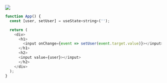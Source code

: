 ![](https://media.giphy.com/media/7ezJodj5j9vCOduwUU/giphy.gif)
```js
function App() {
  const [user, setUser] = useState<string>('');

  return (
    <div>
      <h1>
        <input onChange={event => setUser(event.target.value)}></input>
      </h1>
      <h2>
      <input value={user}></input>
      </h2>
    </div>
  );
}
```
